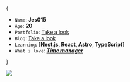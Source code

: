 {

* `Name`: **Jes015**
* `Age`: **20**
* `Portfolio`: <a href='https://portfolio-three-chi-27.vercel.app/' target='_blank'>Take a look</a>
* `Blog`: <a href='https://blog-one-murex.vercel.app/' target='_blank'>Take a look</a>
* `Learning`: [**Nest.js**, **React**, **Astro**, **TypeScript**]
* `What i love`: ***[Time manager](https://time-manager-zeta.vercel.app/)***
  
}

<img src="https://komarev.com/ghpvc/?username=jes015&color=blueviolet"/> 

